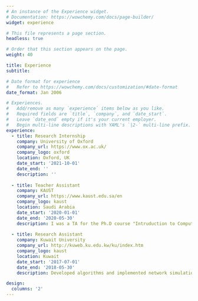 ```yaml
---
# An instance of the Experience widget.
# Documentation: https://wowchemy.com/docs/page-builder/
widget: experience

# This file represents a page section.
headless: true

# Order that this section appears on the page.
weight: 40

title: Experience
subtitle:

# Date format for experience
#   Refer to https://wowchemy.com/docs/customization/#date-format
date_format: Jan 2006

# Experiences.
#   Add/remove as many `experience` items below as you like.
#   Required fields are `title`, `company`, and `date_start`.
#   Leave `date_end` empty if it's your current employer.
#   Begin multi-line descriptions with YAML's `|2-` multi-line prefix.
experience:
  - title: Research Internship
    company: University of Oxford
    company_url: https://www.ox.ac.uk/
    company_logo: oxford
    location: Oxford, UK
    date_start: '2021-10-01'
    date_end: ''
    description: ''
        
  - title: Teacher Assistant
    company: KAUST
    company_url: https://www.kaust.edu.sa/en
    company_logo: kaust
    location: Saudi Arabia
    date_start: '2020-01-01'
    date_end: '2020-05-30'
    description: I was a TA for the Ph.D course "Intruduction to Computer Vision".
    
  - title: Research Assistant
    company: Kuwait University
    company_url: http://kuweb.ku.edu.kw/ku/index.htm
    company_logo: kaust
    location: Kuwait
    date_start: '2017-07-01'
    date_end: '2018-05-30'
    description: Developed algorithms and implemented network simulations..

design:
  columns: '2'
---
```

